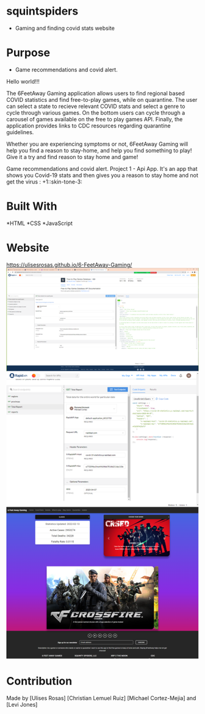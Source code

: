 # squintspiders
- Gaming and finding covid stats website

# Purpose
- Game recommendations and covid alert.

Hello world!!! 

The 6FeetAway Gaming application allows users to find regional based COVID statistics and find free-to-play games,
while on quarantine. The user can select a state to recieve relevant COVID stats and select a genre to cycle through various games. 
On the bottom users can cycle through a carousel of games available on the free to play games API. Finally, the application provides links to CDC resources regarding quarantine guidelines.

 Whether you are experiencing symptoms or not, 6FeetAway Gaming will help you find a reason to stay-home, and help you find something to play!
 Give it a try and find reason to stay home and game!

Game recommendations and covid alert.
Project 1 - Api App. It's an app that shows you Covid-19 stats and then gives you a reason to stay home and not get the virus  :    +1::skin-tone-3:

# Built With
*HTML *CSS *JavaScript

# Website
 https://ulisesrosas.github.io/6-FeetAway-Gaming/
![Api](./assets/images/free-to-play-games-api.png "Title")
![Api](./assets/images/image.png "Title") 
![Website](./assets/images/6FeetGaming.png "Title") 

# Contribution
Made by [Ulises Rosas] [Christian Lemuel Ruiz] [Michael Cortez-Mejia] and [Levi Jones]


